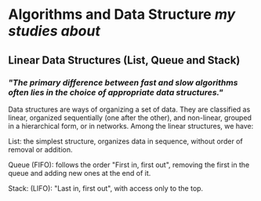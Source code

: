 # Algorithms and Data Structure _my studies about_
## Linear Data Structures (List, Queue and Stack)
###  _"The primary difference between fast and slow algorithms often lies in the choice of appropriate data structures."_
  Data structures are ways of organizing a set of data. They are classified as linear, organized sequentially (one after the other), and non-linear, grouped in a hierarchical form, or in networks. Among the linear structures, we have:
  
  List: the simplest structure, organizes data in sequence, without order of removal or addition.
      
  Queue (FIFO): follows the order "First in, first out", removing the first in the queue and adding new ones at the end of it.
        
  Stack: (LIFO): "Last in, first out", with access only to the top.
